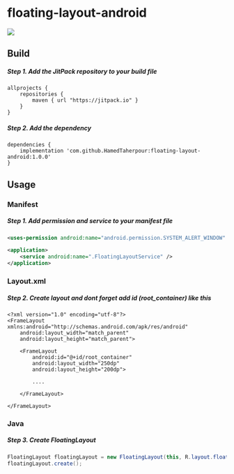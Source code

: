 # floating-layout-android
[![](https://jitpack.io/v/HamedTaherpour/floating-layout-android.svg)](https://jitpack.io/#HamedTaherpour/floating-layout-android)

## Build
##### Step 1. Add the JitPack repository to your build file
```build
allprojects {
    repositories {
        maven { url "https://jitpack.io" }
    }
}
```
##### Step 2. Add the dependency
```build
dependencies {
    implementation 'com.github.HamedTaherpour:floating-layout-android:1.0.0'
}
```

## Usage
### Manifest
##### Step 1. Add permission and service to your manifest file
```xml
<uses-permission android:name="android.permission.SYSTEM_ALERT_WINDOW" />

<application>
    <service android:name=".FloatingLayoutService" />
</application>
```
### Layout.xml
##### Step 2. Create layout and dont forget add id (root_container) like this
```layout
<?xml version="1.0" encoding="utf-8"?>
<FrameLayout xmlns:android="http://schemas.android.com/apk/res/android"
    android:layout_width="match_parent"
    android:layout_height="match_parent">

    <FrameLayout
        android:id="@+id/root_container"
        android:layout_width="250dp"
        android:layout_height="200dp">

        ....

    </FrameLayout>

</FrameLayout>
```
### Java
##### Step 3. Create FloatingLayout
```java
FloatingLayout floatingLayout = new FloatingLayout(this, R.layout.floating_layout, null);
floatingLayout.create();
```


